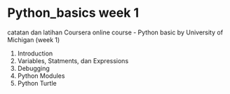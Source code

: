# Python_basics week 1
catatan dan latihan
Coursera online course - Python basic by University of Michigan (week 1)

1. Introduction
2. Variables, Statments, dan Expressions
3. Debugging
4. Python Modules
5. Python Turtle
